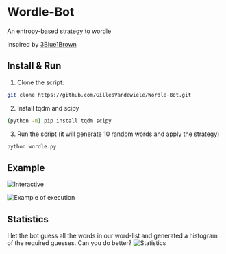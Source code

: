 # Wordle-Bot
An entropy-based strategy to wordle


Inspired by [3Blue1Brown](https://www.youtube.com/watch?v=v68zYyaEmEA)

## Install & Run

1. Clone the script:
```bash
git clone https://github.com/GillesVandewiele/Wordle-Bot.git
```

2. Install tqdm and scipy
```bash
(python -m) pip install tqdm scipy
```

3. Run the script (it will generate 10 random words and apply the strategy)
```bash
python wordle.py
```

## Example

![Interactive](wordle_interactive.png)

![Example of execution](wordle_bot.png)

## Statistics

I let the bot guess all the words in our word-list and generated a histogram of the required guesses. Can you do better?
![Statistics](wordle_stats_final.png)
